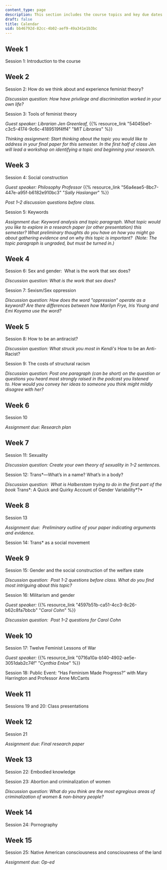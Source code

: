```yaml
---
content_type: page
description: This section includes the course topics and key due dates.
draft: false
title: Calendar
uid: bb46792d-82cc-4b02-aef9-49a341e1b3bc
---
```

## Week 1

Session 1: Introduction to the course 

## Week 2

Session 2: How do we think about and experience feminist theory? 

*Discussion question: How have privilege and discrimination worked in your own life?*

Session 3: Tools of feminist theory   

*Guest speaker: Librarian Jen Greenleaf,* {{% resource_link "54045be1-c3c5-4174-9c6c-4189519f4ff4" "*MIT Libraries*" %}}

*Thinking assignment: Start thinking about the topic you would like to address in your final paper for this semester. In the first half of class Jen will lead a workshop on identifying a topic and beginning your research.*

## Week 3

Session 4: Social construction

*Guest speaker: Philosophy Professor* {{% resource_link "56a4eae5-8bc7-447e-a95f-b6182e910bc3" "*Sally Haslanger*" %}}

*Post 1–2 discussion questions before class.*

Session 5: Keywords

*Assignment due: Keyword analysis and topic paragraph. What topic would you like to explore in a research paper (or other presentation) this semester? What preliminary thoughts do you have on how you might go about gathering evidence and on why this topic is important?  (Note: The topic paragraph is ungraded, but must be turned in.)*

## Week 4

Session 6: Sex and gender:  What is the work that sex does? 

*Discussion question: What is the work that sex does?*

Session 7: Sexism/Sex oppression

*Discussion question: How does the word "oppression" operate as a keyword? Are there differences between how Marilyn Frye, Iris Young and Emi Koyama use the word?*

## Week 5

Session 8: How to be an antiracist?      

*Discussion question: What struck you most in Kendi's* How to be an Anti-Racist?

Session 9: The costs of structural racism 

*Discussion question: Post one paragraph (can be short) on the question or questions you heard most strongly raised in the podcast you listened to. How would you convey her ideas to someone you think might mildly disagree with her?*

## Week 6

Session 10

*Assignment due: Research plan*

## Week 7

Session 11: Sexuality

*Discussion question: Create your own theory of sexuality in 1–2 sentences.*

Session 12: Trans\*—What’s in a name? What’s in a body?

*Discussion question:  What is Halberstam trying to do in the first part of the book* Trans\*: A Quick and Quirky Account of Gender Variability*?*

## Week 8

Session 13

*Assignment due:  Preliminary outline of your paper indicating arguments and evidence.*

Session 14: Trans\* as a social movement

## Week 9

Session 15: Gender and the social construction of the welfare state 

*Discussion question:  Post 1-2 questions before class. What do you find most intriguing about this topic?*

Session 16: Militarism and gender

*Guest speaker:* {{% resource_link "4597b51b-ca51-4cc3-8c26-b62c8fa7bbcb" "*Carol Cohn*" %}}

*Discussion question:  Post 1–2 questions for Carol Cohn*

## Week 10

Session 17: Twelve Feminist Lessons of War

*Guest speaker:* {{% resource_link "0716a10a-b140-4902-ae5e-3051dab2c74f" "*Cynthia Enloe*" %}}

Session 18: Public Event: “Has Feminism Made Progress?” with Mary Harrington and Professor Anne McCants

## Week 11

Sessions 19 and 20: Class presentations

## Week 12

Session 21

*Assignment due: Final research paper*

## Week 13

Session 22: Embodied knowledge

Session 23: Abortion and criminalization of women 

*Discussion question: What do you think are the most egregious areas of criminalization of women & non-binary people?*

## Week 14

Session 24: Pornography

## Week 15

Session 25: Native American consciousness and consciousness of the land

*Assignment due: Op-ed*
